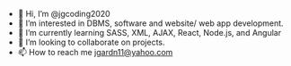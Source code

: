 - 👋 Hi, I’m @jgcoding2020
- 👀 I’m interested in DBMS, software and website/ web app development.
- 🌱 I’m currently learning SASS, XML, AJAX, React, Node.js, and Angular
- 💞️ I’m looking to collaborate on projects.
- 📫 How to reach me jgardn11@yahoo.com

<!---
jgcoding2020/jgcoding2020 is a ✨ special ✨ repository because its `README.md` (this file) appears on your GitHub profile.
You can click the Preview link to take a look at your changes.
--->
